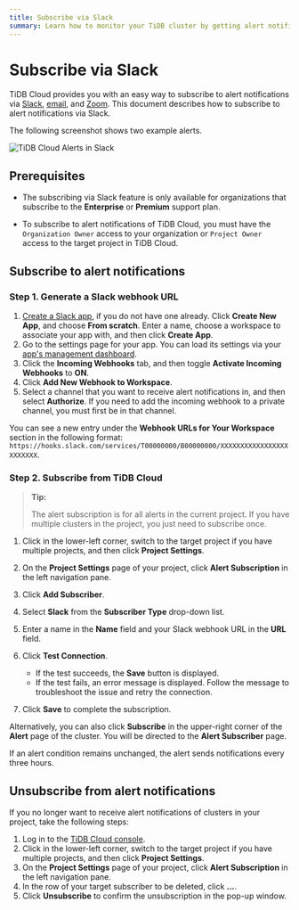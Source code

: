 ```yaml
---
title: Subscribe via Slack
summary: Learn how to monitor your TiDB cluster by getting alert notifications via Slack.
---
```


# Subscribe via Slack

TiDB Cloud provides you with an easy way to subscribe to alert notifications via [Slack](https://slack.com/), [email](/tidb-cloud/monitor-alert-email.md), and [Zoom](/tidb-cloud/monitor-alert-zoom.md). This document describes how to subscribe to alert notifications via Slack.

The following screenshot shows two example alerts.

![TiDB Cloud Alerts in Slack](https://download.pingcap.com/images/docs/tidb-cloud/tidb-cloud-alert-subscription.png)

## Prerequisites

- The subscribing via Slack feature is only available for organizations that subscribe to the **Enterprise** or **Premium** support plan.

- To subscribe to alert notifications of TiDB Cloud, you must have the `Organization Owner` access to your organization or `Project Owner` access to the target project in TiDB Cloud.

## Subscribe to alert notifications

### Step 1. Generate a Slack webhook URL

1. [Create a Slack app](https://api.slack.com/apps/new), if you do not have one already. Click **Create New App**, and choose **From scratch**. Enter a name, choose a workspace to associate your app with, and then click **Create App**.
2. Go to the settings page for your app. You can load its settings via your [app's management dashboard](https://api.slack.com/apps).
3. Click the **Incoming Webhooks** tab, and then toggle **Activate Incoming Webhooks** to **ON**.
4. Click **Add New Webhook to Workspace**.
5. Select a channel that you want to receive alert notifications in, and then select **Authorize**. If you need to add the incoming webhook to a private channel, you must first be in that channel.

You can see a new entry under the **Webhook URLs for Your Workspace** section in the following format: `https://hooks.slack.com/services/T00000000/B00000000/XXXXXXXXXXXXXXXXXXXXXXXX`.

### Step 2. Subscribe from TiDB Cloud

> **Tip:**
>
> The alert subscription is for all alerts in the current project. If you have multiple clusters in the project, you just need to subscribe once.

1. Click <MDSvgIcon name="icon-left-projects" /> in the lower-left corner, switch to the target project if you have multiple projects, and then click **Project Settings**.
2. On the **Project Settings** page of your project, click **Alert Subscription** in the left navigation pane.
3. Click **Add Subscriber**.
4. Select **Slack** from the **Subscriber Type** drop-down list.
5. Enter a name in the **Name** field and your Slack webhook URL in the **URL** field.
6. Click **Test Connection**.

    - If the test succeeds, the **Save** button is displayed.
    - If the test fails, an error message is displayed. Follow the message to troubleshoot the issue and retry the connection.

7. Click **Save** to complete the subscription.

Alternatively, you can also click **Subscribe** in the upper-right corner of the **Alert** page of the cluster. You will be directed to the **Alert Subscriber** page.

If an alert condition remains unchanged, the alert sends notifications every three hours.

## Unsubscribe from alert notifications

If you no longer want to receive alert notifications of clusters in your project, take the following steps:

1. Log in to the [TiDB Cloud console](https://tidbcloud.com).
2. Click <MDSvgIcon name="icon-left-projects" /> in the lower-left corner, switch to the target project if you have multiple projects, and then click **Project Settings**.
3. On the **Project Settings** page of your project, click **Alert Subscription** in the left navigation pane.
4. In the row of your target subscriber to be deleted, click **...**.
5. Click **Unsubscribe** to confirm the unsubscription in the pop-up window.
